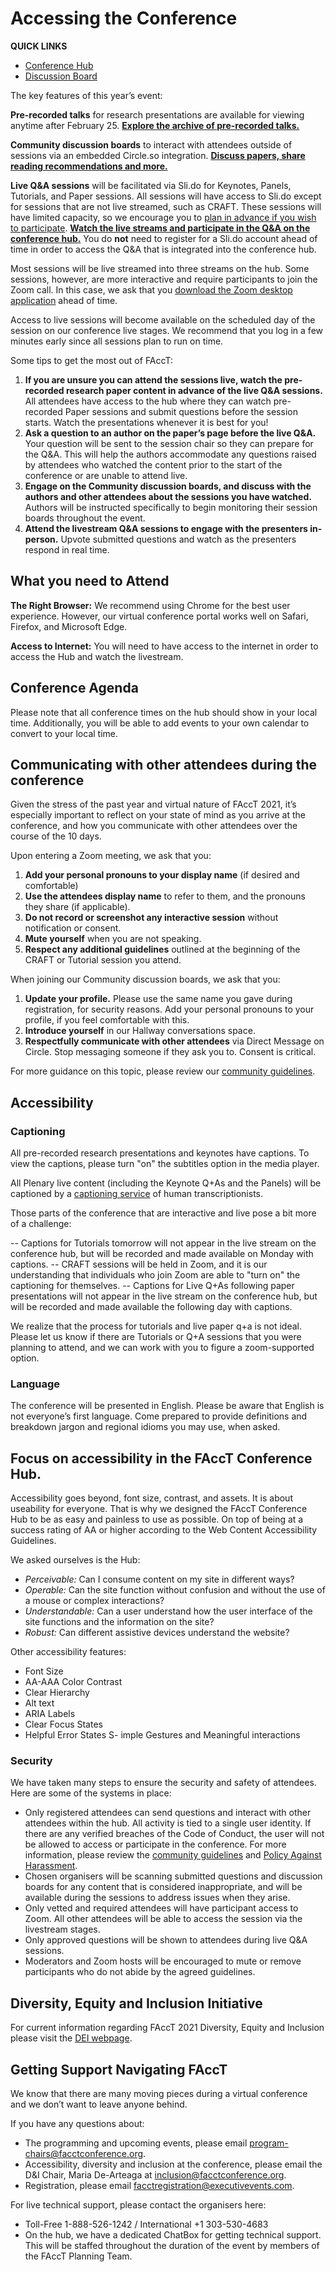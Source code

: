
# Accessing the Conference

**QUICK LINKS**
* [Conference Hub](https://2021.facctconference.org/)
* [Discussion Board](https://facct.circle.so/)

The key features of this year’s event: 

**Pre-recorded talks** for research presentations are available for viewing anytime after February 25. __[Explore the archive of pre-recorded talks.](https://2021.facctconference.org/library)__

**Community discussion boards** to interact with attendees outside of sessions via an embedded Circle.so integration. __[Discuss papers, share reading recommendations and more.](https://2021.facctconference.org/library)__

**Live Q&A sessions** will be facilitated via Sli.do for Keynotes, Panels, Tutorials, and Paper sessions. All sessions will have access to Sli.do except for sessions that are not live streamed, such as CRAFT. These sessions will have limited capacity, so we encourage you to [plan in advance if you wish to participate](https://forms.gle/GVQPEfpXDdmyKA517). __[Watch the live streams and participate in the Q&A on the conference hub.](https://2021.facctconference.org/)__ You do **not** need to register for a Sli.do account ahead of time in order to access the Q&A that is integrated into the conference hub.

Most sessions will be live streamed into three streams on the hub. Some sessions, however, are more interactive and require participants to join the Zoom call. In this case, we ask that you [download the Zoom desktop application](https://zoom.us/download) ahead of time.

Access to live sessions will become available on the scheduled day of the session on our conference live stages. We recommend that you log in a few minutes early since all sessions plan to run on time.

Some tips to get the most out of FAccT:

1. **If you are unsure you can attend the sessions live, watch the pre-recorded research paper content in advance of the live Q&A sessions.** All attendees have access to the hub where they can watch pre-recorded Paper sessions and submit questions before the session starts. Watch the presentations whenever it is best for you!
2. **Ask a question to an author on the paper’s page before the live Q&A.** Your question will be sent to the session chair so they can prepare for the Q&A.  This will help the authors accommodate any questions raised by attendees who watched the content prior to the start of the conference or are unable to attend live.
3. **Engage on the Community discussion boards, and discuss with the authors and other attendees about the sessions you have watched.** Authors will be instructed specifically to begin monitoring their session boards throughout the event.
4. **Attend the livestream Q&A sessions to engage with the presenters in-person.** Upvote submitted questions and watch as the presenters respond in real time.

## What you need to Attend

**The Right Browser:** We recommend using Chrome for the best user experience. However, our virtual conference portal works well on Safari, Firefox, and Microsoft Edge.

**Access to Internet:** You will need to have access to the internet in order to access the Hub and watch the livestream.


## Conference Agenda

Please note that all conference times on the hub should show in your local time. Additionally, you will be able to add events to your own calendar to convert to your local time.

## Communicating with other attendees during the conference

Given the stress of the past year and virtual nature of FAccT 2021, it’s especially important to reflect on your state of mind as you arrive at the conference, and how you communicate with other attendees over the course of the 10 days.

Upon entering a Zoom meeting, we ask that you:
1. **Add your personal pronouns to your display name** (if desired and comfortable)
2. **Use the attendees display name** to refer to them, and the pronouns they share (if applicable).
3. **Do not record or screenshot any interactive session** without notification or consent.
4. **Mute yourself** when you are not speaking.
5. **Respect any additional guidelines** outlined at the beginning of the CRAFT or Tutorial session you attend.
 
When joining our Community discussion boards, we ask that you:
1. **Update your profile.** Please use the same name you gave during registration, for security reasons. Add your personal pronouns to your profile, if you feel comfortable with this.
2. **Introduce yourself** in our Hallway conversations space.
3. **Respectfully communicate with other attendees** via Direct Message on Circle. Stop messaging someone if they ask you to. Consent is critical.

For more guidance on this topic, please review our [community guidelines](https://facct21guide.github.io/community.html).

## Accessibility

### Captioning

All pre-recorded research presentations and keynotes have captions. To view the captions, please turn "on" the subtitles option in the media player.

All Plenary live content (including the Keynote Q+As and the Panels) will be captioned by a [captioning service](https://whitecoatcaptioning.com/) of human transcriptionists. 

Those parts of the conference that are interactive and live pose a bit more of a challenge:

-- Captions for Tutorials tomorrow will not appear in the live stream on the conference hub, but will be recorded and made available on Monday with captions. 
-- CRAFT sessions will be held in Zoom, and it is our understanding that individuals who join Zoom are able to "turn on" the captioning for themselves.
-- Captions for Live Q+As following paper presentations will not appear in the live stream on the conference hub, but will be recorded and made available the following day with captions. 

We realize that the process for tutorials and live paper q+a is not ideal. Please let us know if there are Tutorials or Q+A sessions that you were planning to attend, and we can work with you to figure a zoom-supported option.

### Language
The conference will be presented in English. Please be aware that English is not everyone’s first language. Come prepared to provide definitions and breakdown jargon and regional idioms you may use, when asked.

## Focus on accessibility in the FAccT Conference Hub.

Accessibility goes beyond, font size, contrast, and assets. It is about useability for everyone. That is why we designed the FAccT Conference Hub to be as easy and painless to use as possible. On top of being at a success rating of AA or higher according to the Web Content Accessibility Guidelines. 

We asked ourselves is the Hub:
- _Perceivable:_ Can I consume content on my site in different ways? 
- _Operable:_ Can the site function without confusion and without the use of a mouse or complex interactions?
- _Understandable:_ Can a user understand how the user interface of the site functions and the information on the site?
- _Robust:_ Can different assistive devices understand the website?

Other accessibility features:
- Font Size
- AA-AAA Color Contrast 
- Clear Hierarchy
- Alt text 
- ARIA Labels
- Clear Focus States
- Helpful Error States
S- imple Gestures and Meaningful interactions

### Security
We have taken many steps to ensure the security and safety of attendees. Here are some of the systems in place:

* Only registered attendees can send questions and interact with other attendees within the hub. All activity is tied to a single user identity. If there are any verified breaches of the Code of Conduct, the user will not be allowed to access or participate in the conference. For more information, please review the [community guidelines](https://facct21guide.github.io/community.html) and [Policy Against Harassment](https://facct21guide.github.io/conduct.html).
* Chosen organisers will be scanning submitted questions and discussion boards for any content that is considered inappropriate, and will be available during the sessions to address issues when they arise.
* Only vetted and required attendees will have participant access to Zoom. All other attendees will be able to access the session via the livestream stages.
* Only approved questions will be shown to attendees during live Q&A sessions.
* Moderators and Zoom hosts will be encouraged to mute or remove participants who do not abide by the agreed guidelines.

## Diversity, Equity and Inclusion Initiative

For current information regarding FAccT 2021 Diversity, Equity and Inclusion please visit the [DEI webpage](https://facctconference.org/2021/inclusion.html).

## Getting Support Navigating FAccT

We know that there are many moving pieces during a virtual conference and we don’t want to leave anyone behind.

If you have any questions about:

* The programming and upcoming events, please email program-chairs@facctconference.org.
* Accessibility, diversity and inclusion at the conference, please email the D&I Chair, Maria De-Arteaga at inclusion@facctconference.org.
* Registration, please email facctregistration@executivevents.com.

For live technical support, please contact the organisers here:
* Toll-Free 1-888-526-1242 / International +1 303-530-4683
* On the hub, we have a dedicated ChatBox for getting technical support. This will be staffed throughout the duration of the event by members of the FAccT Planning Team.
